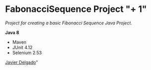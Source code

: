 # FabonacciSequence Project "+ 1"

*Project for creating a basic Fibonacci Sequence Java Project.*

**Java 8**

* Maven
* JUnit 4.12
* Selenium 2.53


[Javier Delgado](https://github.com/Texano8)"

